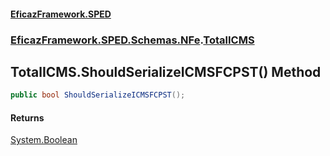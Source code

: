 #### [EficazFramework.SPED](EficazFrameworkSPED.md 'EficazFramework SPED')
### [EficazFramework.SPED.Schemas.NFe](EficazFramework.SPED.Schemas.NFe.md 'EficazFramework.SPED.Schemas.NFe').[TotalICMS](EficazFramework.SPED.Schemas.NFe/TotalICMS.md 'EficazFramework.SPED.Schemas.NFe.TotalICMS')

## TotalICMS.ShouldSerializeICMSFCPST() Method

```csharp
public bool ShouldSerializeICMSFCPST();
```

#### Returns
[System.Boolean](https://docs.microsoft.com/en-us/dotnet/api/System.Boolean 'System.Boolean')